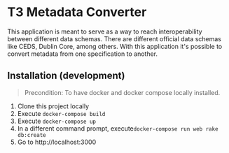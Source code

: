 # T3 Metadata Converter

This application is meant to serve as a way to reach interoperability between different data schemas.
There are different official data schemas like CEDS, Dublin Core, among others. With this application it's possible to convert metadata from one specification to another.

## Installation (development)

> Precondition: To have docker and docker compose locally installed.

1. Clone this project locally
2. Execute `docker-compose build`
3. Execute `docker-compose up`
4. In a different command prompt, execute`docker-compose run web rake db:create`
5. Go to http://localhost:3000